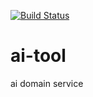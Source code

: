 [![Build Status](https://travis-ci.org/cangyan/ai-tool.svg?branch=master)](https://travis-ci.org/cangyan/ai-tool)


# ai-tool
ai domain service
